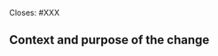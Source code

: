 <!-- < < < < < < < < < < < < < < < < < < < < < < < < < < < < < < < < < ☺
v                               ✰  Thanks for creating a PR! ✰
v    Before smashing the submit button please review the checkboxes.
v    If a checkbox is n/a - please still include it but + a little note why
v    If your PR doesn't close an issue, that's OK!  Just remove the Closes: #XXX line!
☺ > > > > > > > > > > > > > > > > > > > > > > > > > > > > > > > > >  -->

Closes: #XXX

## Context and purpose of the change

<!-- Add a description of the overall background and high level changes that this PR introduces

_(E.g.: This pull request improves documentation of area A by adding ...._

## Brief Changelog

_(for example:)_

- _The metadata is stored in the blob store on job creation time as a persistent artifact_
- _Deployments RPC transmits only the blob storage reference_
- _Daemons retrieve the RPC data from the blob cache_

## Author's Checklist

_(Please pick one of the following options)_

- [ ] Run and PASSED locally all GAIA integration tests
- [ ] If the change is contentful, I either:
    - [ ] Added a new unit test OR 
    - [ ] Added test cases to existing unit tests
- [ ] OR this change is a trivial rework / code cleanup without any test coverage

_(or)_

This change is already covered by existing tests, such as _(please describe tests)_.

_(or)_

I have...

_(example:)_

- _Added unit test that validates ..._
- _Added integration tests for end-to-end deployment with ..._
- _Extended integration test for ..._
- _Manually verified the change by ..._

## Documentation and Release Note

- Does this pull request introduce a new feature or user-facing behavior changes? (yes / no)
- Is a relevant changelog entry added to the `Unreleased` section in `CHANGELOG.md`? (yes / no)
- How is the feature or change documented? (not applicable / specification (`x/<module>/spec/`) / README.md / not documented)
- Does this pull request update existing proto field values (and require a backend and frontend migration)? (yes / no)
- Does this pull request change existing proto field names (and require a frontend migration)? (yes / no)
